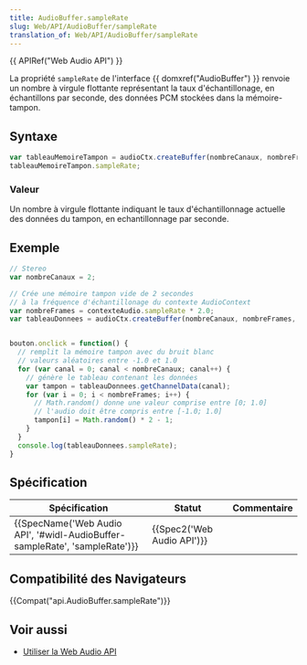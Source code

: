 ```yaml
---
title: AudioBuffer.sampleRate
slug: Web/API/AudioBuffer/sampleRate
translation_of: Web/API/AudioBuffer/sampleRate
---
```

{{ APIRef("Web Audio API") }}

La propriété `sampleRate` de l'interface {{ domxref("AudioBuffer") }} renvoie un nombre à virgule flottante représentant la taux d'échantillonage, en échantillons par seconde, des données PCM stockées dans la mémoire-tampon.

## Syntaxe

```js
var tableauMemoireTampon = audioCtx.createBuffer(nombreCanaux, nombreFrames, contexteAudio.sampleRate);
tableauMemoireTampon.sampleRate;
```

### Valeur

Un nombre à virgule flottante indiquant le taux d'échantillonnage actuelle des données du tampon, en echantillonnage par seconde.

## Exemple

```js
// Stereo
var nombreCanaux = 2;

// Crée une mémoire tampon vide de 2 secondes
// à la fréquence d'échantillonage du contexte AudioContext
var nombreFrames = contexteAudio.sampleRate * 2.0;
var tableauDonnees = audioCtx.createBuffer(nombreCanaux, nombreFrames, contexteAudio.sampleRate);


bouton.onclick = function() {
  // remplit la mémoire tampon avec du bruit blanc
  // valeurs aléatoires entre -1.0 et 1.0
  for (var canal = 0; canal < nombreCanaux; canal++) {
    // génère le tableau contenant les données
    var tampon = tableauDonnees.getChannelData(canal);
    for (var i = 0; i < nombreFrames; i++) {
      // Math.random() donne une valeur comprise entre [0; 1.0]
      // l'audio doit être compris entre [-1.0; 1.0]
      tampon[i] = Math.random() * 2 - 1;
    }
  }
  console.log(tableauDonnees.sampleRate);
}
```

## Spécification

| Spécification                                                                                        | Statut                               | Commentaire |
| ---------------------------------------------------------------------------------------------------- | ------------------------------------ | ----------- |
| {{SpecName('Web Audio API', '#widl-AudioBuffer-sampleRate', 'sampleRate')}} | {{Spec2('Web Audio API')}} |             |

## Compatibilité des Navigateurs

{{Compat("api.AudioBuffer.sampleRate")}}

## Voir aussi

- [Utiliser la Web Audio API](/fr/docs/Web/API/Web_Audio_API/Using_Web_Audio_API)
